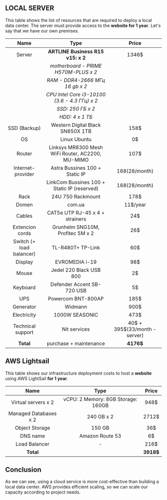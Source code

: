 ## LOCAL SERVER

This table shows the list of resources that are required to deploy a local data center.
The server must provide access to the **website for 1 year**. Let's say that we have our own premises.

| Name | Type    | Price   |
| :---:   | :---: | :---: |
| Server | **ARTLINE Business R15 v15: x 2**           |1346$|
|        |*motherboard - PRIME H570M-PLUS x 2*         ||
|        |*RAM - DDR4-2666 МГц 16 gb x 2*              ||
|        |*CPU Intel Core i3-10100 (3.6 - 4.3 ГГц) x 2*||
|        |*SSD: 250 ГБ x 2*                            ||
|        |*HDD: 4 x 1 ТБ*                              ||
| SSD (Backup) | Western Digital Black SN850X 1TB | 158$ |
| OS | Linux Ubuntu | 0$ |
| Router  | Linksys MR8300 Mesh WiFi Router, AC2200, MU-MIMO | 107$ |
| Internet-provider |  Astra Bussines 100 + Static IP  |168(28/month)|
||LinkCom Bussines 100 + Static IP (reserved)|168(28/month)|
| Rack | 24U 750 Rackmount| 178$ |
| Domen | com.ua| 11$/year |
| Cables | CAT5e UTP RJ-45 x 4 + strainers| 24$ |
| Extencion cords | Grunhelm SNG10M, Profitec 5M x 2| 26$ |
| Switch (+ load balancer) | TL-R480T+ TP-Link  | 60$ |
| Display | EVROMEDIA i-19  | 98$ |
| Mouse | Jedel 220 Black USB 800  | 2$ |
| Keyboard | Defender Accent SB-720 USB  | 5$ |
| UPS | Powercom BNT-800AP  | 185$ |
| Generator | Widmann  | 900$ |
| Electricity | 1000W SEASONIC| 473$ |
| Technical support | Nit services  | 40$ + 395$(33/month -server) |
|**Total**|purchase + maintenance|**4176$**|

## AWS Lightsail

This table shows our infrastructure deployment costs to host a **website** using AWS LightSail **for 1 year**.

| Name | Type    | Price   |
| :---:   | :---: | :---: |
| Virtual servers x 2   | vCPU: 2 Memory: 8GB Storage: 160GB | 948$ |
| Managed Databases x 2   | 240 GB x 2 | 2712$ |
| Object Storage   | 150 GB | 36$ |
| DNS name   | Amazon Route 53 | 6$ |
| Load Balancer   | - | 216$ |
| **Total**   |  | **3918$** |

## Conclusion

As we can see, using a cloud service is more cost-effective than building a local data center. 
AWS provides efficient scaling, so we can scale our capacity according to project needs.

